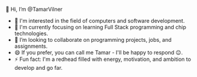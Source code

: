 
 👋 Hi, I’m @TamarVilner
- 👀 I'm interested in the field of computers and software development.
- 🌱 I'm currently focusing on learning Full Stack programming and chip technologies.
- 💞️ I’m looking to collaborate on programming projects, jobs, and assignments.
- 😄 If you prefer, you can call me Tamar - I'll be happy to respond 😉.
- ⚡ Fun fact: I'm a redhead filled with energy, motivation, and ambition to develop and go far.
